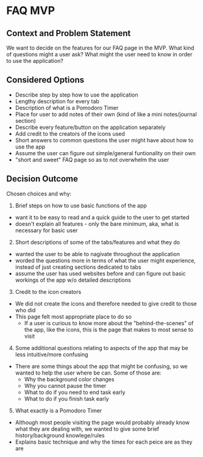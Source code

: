 # FAQ MVP

## Context and Problem Statement

We want to decide on the features for our FAQ page in the MVP.
What kind of questions might a user ask?
What might the user need to know in order to use the application?

## Considered Options

* Describe step by step how to use the application
* Lengthy description for every tab
* Description of what is a Pomodoro Timer
* Place for user to add notes of their own (kind of like a mini notes/journal section)
* Describe every feature/button on the application separately
* Add credit to the creators of the icons used
* Short answers to common questions the user might have about how to use the app
* Assume the user can figure out simple/general funtionality on their own
* "short and sweet" FAQ page so as to not overwhelm the user

## Decision Outcome

Chosen choices and why:
1. Brief steps on how to use basic functions of the app
  - want it to be easy to read and a quick guide to the user to get started
  - doesn't explain all features - only the bare minimum, aka, what is necessary for basic user
2. Short descriptions of some of the tabs/features and what they do
  - wanted the user to be able to nagivate throughout the application
  - worded the questions more in terms of what the user might experience, instead of just creating sections dedicated to tabs
  - assume the user has used websites before and can figure out basic workings of the app w/o detailed descriptions
3. Credit to the icon creators
  - We did not create the icons and therefore needed to give credit to those who did
  - This page felt most appropriate place to do so
      - If a user is curious to know more about the "behind-the-scenes" of the app, like the icons, this is the page that makes to most sense to visit
4. Some additional questions relating to aspects of the app that may be less intuitive/more confusing
  - There are some things about the app that might be confusing, so we wanted to help the user where be can. Some of those are:
      - Why the background color changes
      - Why you cannot pause the timer
      - What to do if you need to end task early
      - What to do if you finish task early
5. What exactly is a Pomodoro Timer
  - Although most people visiting the page would probably already know what they are dealing with, we wanted to give some brief history/background knowlege/rules
  - Explains basic technique and why the times for each peice are as they are
